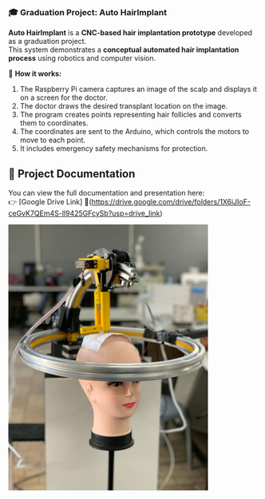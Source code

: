 
### 🎓 Graduation Project: Auto HairImplant  

**Auto HairImplant** is a **CNC-based hair implantation prototype** developed as a graduation project.  
This system demonstrates a **conceptual automated hair implantation process** using robotics and computer vision.  

🔹 **How ​​it works:**
1. The Raspberry Pi camera captures an image of the scalp and displays it on a screen for the doctor.
2. The doctor draws the desired transplant location on the image.
3. The program creates points representing hair follicles and converts them to coordinates.
4. The coordinates are sent to the Arduino, which controls the motors to move to each point.
5. It includes emergency safety mechanisms for protection.

## 📂 Project Documentation  
You can view the full documentation and presentation here:  
👉 [Google Drive Link] 🔗(https://drive.google.com/drive/folders/1X6iJIoF-ceGvK7QEm4S-ll9425GFcySb?usp=drive_link)  

<img src="design.jpeg" alt="Project Screenshot" width="400"/>

